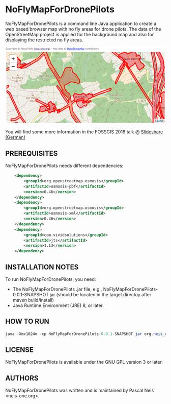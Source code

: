 NoFlyMapForDronePilots
==================

NoFlyMapForDronePilots is a command line Java application to create a web based browser map with no fly areas for drone pilots.
The data of the OpenStreetMap project is applied for the background map and also for displaying the restricted no fly areas.

![NoFlyMapForDronePilots](img/NoFlyMapForDronePilots.png?raw=true "NoFlyMapForDronePilots")

You will find some more information in the FOSSGIS 2018 talk @ [Slideshare (German)](https://de.slideshare.net/pascalneis/eine-konfigurierbare-karte-mit-verbotszonen-fr-drohnenflieger-auf-basis-von-openstreetmap-daten-91729057)

PREREQUISITES
-------------

NoFlyMapForDronePilots needs different dependencies:
```xml
    <dependency>
        <groupId>org.openstreetmap.osmosis</groupId>
        <artifactId>osmosis-pbf</artifactId>
        <version>0.46</version>
    </dependency>
    <dependency>
        <groupId>org.openstreetmap.osmosis</groupId>
        <artifactId>osmosis-xml</artifactId>
        <version>0.46</version>
    </dependency>
    <dependency>
        <groupId>com.vividsolutions</groupId>
        <artifactId>jts</artifactId>
        <version>1.13</version>
    </dependency>
```

INSTALLATION NOTES
-------

To run NoFlyMapForDronePilots, you need:
* The NoFlyMapForDronePilots .jar file, e.g., NoFlyMapForDronePilots-0.0.1-SNAPSHOT.jar (should be located in the target directoy after maven build/install)
* Java Runtime Environment (JRE) 8, or later.

HOW TO RUN
-------
```java
java -Xmx1024m -cp NoFlyMapForDronePilots-0.0.1-SNAPSHOT.jar org.neis_one.noflymapfordronepilots.Main /map.properties /your-osm.osm /map.js
```

LICENSE
-------

NoFlyMapForDronePilots is available under the GNU GPL version 3 or later.

AUTHORS
-------

NoFlyMapForDronePilots was written and is maintained by Pascal Neis <neis-one.org>.

